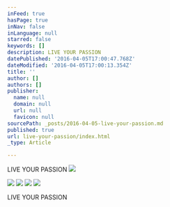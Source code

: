 ```yaml
---
inFeed: true
hasPage: true
inNav: false
inLanguage: null
starred: false
keywords: []
description: LIVE YOUR PASSION
datePublished: '2016-04-05T17:00:47.768Z'
dateModified: '2016-04-05T17:00:13.354Z'
title: ''
author: []
authors: []
publisher:
  name: null
  domain: null
  url: null
  favicon: null
sourcePath: _posts/2016-04-05-live-your-passion.md
published: true
url: live-your-passion/index.html
_type: Article

---
```

LIVE YOUR PASSION
![](https://the-grid-user-content.s3-us-west-2.amazonaws.com/3205459a-ae5a-4e8f-83f7-bb2972188c40.jpg)

  
![](https://the-grid-user-content.s3-us-west-2.amazonaws.com/93c64563-131a-4656-9a4a-4822bf20319b.jpg)
![](https://the-grid-user-content.s3-us-west-2.amazonaws.com/c72fc3fa-5f3c-472f-8112-436085f53b9b.jpg)
![](https://the-grid-user-content.s3-us-west-2.amazonaws.com/2d556ee3-6273-4fc9-84e9-a3ca1be2abc1.jpg)
![](https://the-grid-user-content.s3-us-west-2.amazonaws.com/f7c270e6-0381-41da-8bc0-3873c470519b.jpg)

LIVE YOUR PASSION